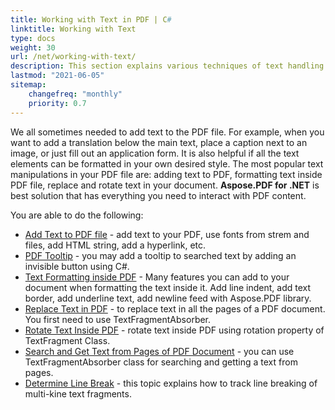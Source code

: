 ```yaml
---
title: Working with Text in PDF | C#
linktitle: Working with Text
type: docs
weight: 30
url: /net/working-with-text/
description: This section explains various techniques of text handling. Learn how to add, replace, rotate, search text using Aspose.PDF and C#.
lastmod: "2021-06-05"
sitemap:
    changefreq: "monthly"
    priority: 0.7
---
```


 We all sometimes needed to add text to the PDF file. For example, when you want to add a translation below the main text, place a caption next to an image, or just fill out an application form. It is also helpful if all the text elements can be formatted in your own desired style. The most popular text manipulations in your PDF file are: adding text to PDF, formatting text inside PDF file, replace and rotate text in your document. **Aspose.PDF for .NET** is best solution that has everything you need to interact with PDF content.

 You are able to do the following:

- [Add Text to PDF file](/pdf/net/add-text-to-pdf-file/) - add text to your PDF, use fonts from strem and files, add HTML string, add a hyperlink, etc.
- [PDF Tooltip](/pdf/net/pdf-tooltip/) -  you may add a tooltip to searched text by adding an invisible button using C#.
- [Text Formatting inside PDF](/pdf/net/text-formatting-inside-pdf/) - Many features you can add to your document when formatting the text inside it. Add line indent, add text border, add underline text, add newline feed with Aspose.PDF library.
- [Replace Text in PDF](/pdf/net/replace-text-in-pdf/) -  to replace text in all the pages of a PDF document. You first need to use TextFragmentAbsorber.
- [Rotate Text Inside PDF](/pdf/net/rotate-text-inside-pdf/) - rotate text inside PDF using rotation property of TextFragment Class.
- [Search and Get Text from Pages of PDF Document](/pdf/net/search-and-get-text-from-pdf/) - you can use TextFragmentAbsorber class for searching and getting a text from pages.
- [Determine Line Break](/pdf/net/determine-line-break/) - this topic explains how to track line breaking of multi-kine text fragments.
